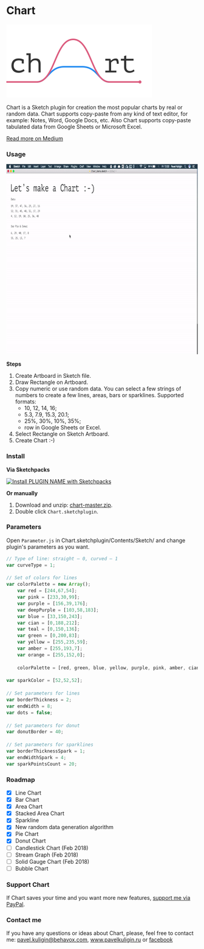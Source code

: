 # Chart

<img width="384" height="193" src="images/chart-2x.png" title="Chart promo">

Chart is a Sketch plugin for creation the most popular charts by real or random data. Chart supports copy-paste from any kind of text editor, for example: Notes, Word, Google Docs, etc. Also Chart supports copy-paste tabulated data from Google Sheets or Microsoft Excel.

[Read more on Medium](https://medium.com/@pavelkuligin/chart-the-most-powerful-data-visualization-plugin-for-sketch-6849155e09ab)


### Usage

<img width="800" height="500" src="images/usage.gif" title="How to use Chart">

**Steps**

1. Create Artboard in Sketch file.
2. Draw Rectangle on Artboard. 
3. Copy numeric or use random data. You can select a few strings of numbers 
to create a few lines, areas, bars or sparklines. Supported formats:
   - 10, 12, 14, 16;
   - 5.3, 7.9, 15.3, 20.1;
   - 25%, 30%, 10%, 35%;
   - row in Google Sheets or Excel.
4. Select Rectangle on Sketch Artboard.
5. Create Chart :-)


### Install

**Via Sketchpacks**

[![Install PLUGIN NAME with Sketchpacks](http://sketchpacks-com.s3.amazonaws.com/assets/badges/sketchpacks-badge-install.png "Install Chart with Sketchpacks")](https://sketchpacks.com/pavelkuligin/chart/install)

**Or manually**

1. Download and unzip: [chart-master.zip](https://github.com/pavelkuligin/chart/archive/master.zip).
2. Double click `Chart.sketchplugin`.


### Parameters

Open `Parameter.js` in Chart.sketchplugin/Contents/Sketch/ and change plugin's parameters as you want.

```javascript
// Type of line: straight — 0, curved — 1
var curveType = 1;

// Set of colors for lines
var colorPalette = new Array();
	var red = [244,67,54];
	var pink = [233,30,99];
	var purple = [156,39,176];
	var deepPurple = [103,58,183];
	var blue = [33,150,243];
	var cian = [0,188,212];
	var teal = [0,150,136];
	var green = [0,200,83];
	var yellow = [255,235,59];
	var amber = [255,193,7];
	var orange = [255,152,0];

	colorPalette = [red, green, blue, yellow, purple, pink, amber, cian, deepPurple, teal, orange];

var sparkColor = [52,52,52];

// Set parameters for lines
var borderThickness = 2;
var endWidth = 8;
var dots = false;

// Set parameters for donut
var donutBorder = 40;

// Set parameters for sparklines
var borderThicknessSpark = 1;
var endWidthSpark = 4;
var sparkPointsCount = 20;
```


### Roadmap

- [x] Line Chart
- [x] Bar Chart
- [x] Area Chart
- [x] Stacked Area Chart
- [x] Sparkline
- [x] New random data generation algorithm
- [x] Pie Chart
- [x] Donut Chart
- [ ] Candlestick Chart (Feb 2018)
- [ ] Stream Graph (Feb 2018)
- [ ] Solid Gauge Chart (Feb 2018)
- [ ] Bubble Chart

### Support Chart

If Chart saves your time and you want more new features, [support me via PayPal](https://www.paypal.me/pavelkuligin/5usd).



### Contact me

If you have any questions or ideas about Chart, please, feel free to contact me:
pavel.kuligin@behavox.com, www.pavelkuligin.ru or [facebook](https://www.facebook.com/kuligin.pavel)

